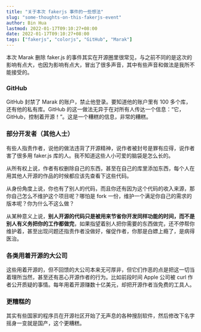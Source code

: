 ```yaml
---
title: "关于本次 fakerjs 事件的一些想法"
slug: "some-thoughts-on-this-fakerjs-event"
author: Bin Hua
lastmod: 2022-01-17T09:10:27+08:00
date: 2022-01-17T09:10:27+08:00
tags: ["fakerjs", "colorjs", "GitHub", "Marak"]
---
```


本次 Marak 删除 faker.js 的事件其实在开源圈里很常见，与之前不同的是这次的影响有点大，也因为影响有点大，冒出了很多声音，其中有些声音和做法是我所不能接受的。

### GitHub

GitHub 封禁了 Marak 的账户，禁止他登录。要知道他的账户里有 100 多个库，还有他的私有库。GitHub 的这一做法无异于在对所有人传达一个信息：“它，GitHub，控制着开源！”。这是一个糟糕的信息，非常的糟糕。

### 部分开发者（其他人士）

有些人指责作者，说他的做法违背了开源精神，说作者被封号是罪有应得，说作者害了很多用 faker.js 库的人。我不知道这些人小可爱的脑袋是怎么长的。

从所有权上说，作者有权删除自己的东西，甚至在自己的库里添加东西，每个人在用其他人开源的作品的时候都应该先查看下这些代码。

从身份角度上说，你也有了别人的代码，而且你还有因为这个代码的收入来源，那你自己怎么不维护这个项目呢？哪怕是 fork 一份，维护一个满足你自己的需求的版本呢？你为什么不这么做？

从某种意义上说，**别人开源的代码只是被用来节省你开发同样功能的时间，而不是别人有义务把你的工作都做完**，如果指望着别人把你需要的东西做完，还不停帮你维护着，甚至出现问题还指责作者没做好，催促作者，你那是白嫖上瘾了，是病得医治。

### 各类用着开源的大公司

这些用着开源的，但不回馈的大公司本来无可厚非，但它们作恶的点是把这一切当着理所当然，甚至还有恶心开源作者的行为。比如前段时间 Apple 公司被 curl 作者公开质疑的事情。每年用着开源赚数十亿美元，却把开源作者当免费的工具人。

### 更糟糕的

其实有些国家的程序员在开源社区开始了无声息的各种搜刮软件，然后修改下名字摇身一变就是国产，这个更糟糕。
